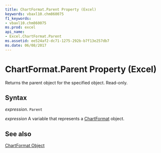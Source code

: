 ```yaml
---
title: ChartFormat.Parent Property (Excel)
keywords: vbaxl10.chm860075
f1_keywords:
- vbaxl10.chm860075
ms.prod: excel
api_name:
- Excel.ChartFormat.Parent
ms.assetid: ee524af2-dc71-1275-292b-b7f13e257db7
ms.date: 06/08/2017
---
```



# ChartFormat.Parent Property (Excel)

Returns the parent object for the specified object. Read-only.


## Syntax

 _expression_. `Parent`

 _expression_ A variable that represents a [ChartFormat](Excel.ChartFormat.md) object.


## See also


[ChartFormat Object](Excel.ChartFormat.md)

